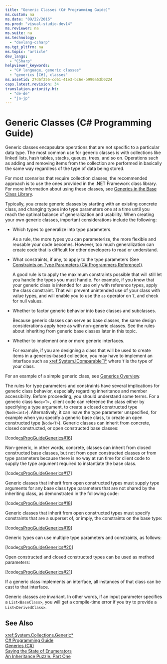 ```yaml
---
title: "Generic Classes (C# Programming Guide)"
ms.custom: na
ms.date: "09/22/2016"
ms.prod: "visual-studio-dev14"
ms.reviewer: na
ms.suite: na
ms.technology: 
  - "devlang-csharp"
ms.tgt_pltfrm: na
ms.topic: "article"
dev_langs: 
  - "CSharp"
helpviewer_keywords: 
  - "C# language, generic classes"
  - "generics [C#], classes"
ms.assetid: 27d6f256-cd61-41e3-bc6e-b990a53b0224
caps.latest.revision: 34
translation.priority.ht: 
  - "de-de"
  - "ja-jp"
---
```

# Generic Classes (C# Programming Guide)
Generic classes encapsulate operations that are not specific to a particular data type. The most common use for generic classes is with collections like linked lists, hash tables, stacks, queues, trees, and so on. Operations such as adding and removing items from the collection are performed in basically the same way regardless of the type of data being stored.  
  
 For most scenarios that require collection classes, the recommended approach is to use the ones provided in the .NET Framework class library. For more information about using these classes, see [Generics in the Base Class Library](../vs140/generics-in-the-.net-framework-class-library--csharp-programming-guide-.md).  
  
 Typically, you create generic classes by starting with an existing concrete class, and changing types into type parameters one at a time until you reach the optimal balance of generalization and usability. When creating your own generic classes, important considerations include the following:  
  
-   Which types to generalize into type parameters.  
  
     As a rule, the more types you can parameterize, the more flexible and reusable your code becomes. However, too much generalization can create code that is difficult for other developers to read or understand.  
  
-   What constraints, if any, to apply to the type parameters (See [Constraints on Type Parameters (C# Programmers Reference)](../vs140/constraints-on-type-parameters--csharp-programming-guide-.md)).  
  
     A good rule is to apply the maximum constraints possible that will still let you handle the types you must handle. For example, if you know that your generic class is intended for use only with reference types, apply the class constraint. That will prevent unintended use of your class with value types, and will enable you to use the `as` operator on `T`, and check for null values.  
  
-   Whether to factor generic behavior into base classes and subclasses.  
  
     Because generic classes can serve as base classes, the same design considerations apply here as with non-generic classes. See the rules about inheriting from generic base classes later in this topic.  
  
-   Whether to implement one or more generic interfaces.  
  
     For example, if you are designing a class that will be used to create items in a generics-based collection, you may have to implement an interface such as <xref:System.IComparable`1*> where `T` is the type of your class.  
  
 For an example of a simple generic class, see [Generics Overview](../vs140/introduction-to-generics--csharp-programming-guide-.md).  
  
 The rules for type parameters and constraints have several implications for generic class behavior, especially regarding inheritance and member accessibility. Before proceeding, you should understand some terms. For a generic class `Node<T>,` client code can reference the class either by specifying a type argument, to create a closed constructed type (`Node<int>`). Alternatively, it can leave the type parameter unspecified, for example when you specify a generic base class, to create an open constructed type (`Node<T>`). Generic classes can inherit from concrete, closed constructed, or open constructed base classes:  
  
 [!code[csProgGuideGenerics#16](../vs140/codesnippet/CSharp/generic-classes--csharp-programming-guide-_1.cs)]  
  
 Non-generic, in other words, concrete, classes can inherit from closed constructed base classes, but not from open constructed classes or from type parameters because there is no way at run time for client code to supply the type argument required to instantiate the base class.  
  
 [!code[csProgGuideGenerics#17](../vs140/codesnippet/CSharp/generic-classes--csharp-programming-guide-_2.cs)]  
  
 Generic classes that inherit from open constructed types must supply type arguments for any base class type parameters that are not shared by the inheriting class, as demonstrated in the following code:  
  
 [!code[csProgGuideGenerics#18](../vs140/codesnippet/CSharp/generic-classes--csharp-programming-guide-_3.cs)]  
  
 Generic classes that inherit from open constructed types must specify constraints that are a superset of, or imply, the constraints on the base type:  
  
 [!code[csProgGuideGenerics#19](../vs140/codesnippet/CSharp/generic-classes--csharp-programming-guide-_4.cs)]  
  
 Generic types can use multiple type parameters and constraints, as follows:  
  
 [!code[csProgGuideGenerics#20](../vs140/codesnippet/CSharp/generic-classes--csharp-programming-guide-_5.cs)]  
  
 Open constructed and closed constructed types can be used as method parameters:  
  
 [!code[csProgGuideGenerics#21](../vs140/codesnippet/CSharp/generic-classes--csharp-programming-guide-_6.cs)]  
  
 If a generic class implements an interface, all instances of that class can be cast to that interface.  
  
 Generic classes are invariant. In other words, if an input parameter specifies a `List<BaseClass>`, you will get a compile-time error if you try to provide a `List<DerivedClass>`.  
  
## See Also  
 <xref:System.Collections.Generic*>   
 [C# Programming Guide](../vs140/csharp-programming-guide.md)   
 [Generics (C#)](../vs140/generics--csharp-programming-guide-.md)   
 [Saving the State of Enumerators](http://go.microsoft.com/fwlink/?LinkId=112390)   
 [An Inheritance Puzzle, Part One](http://go.microsoft.com/fwlink/?LinkId=112380)